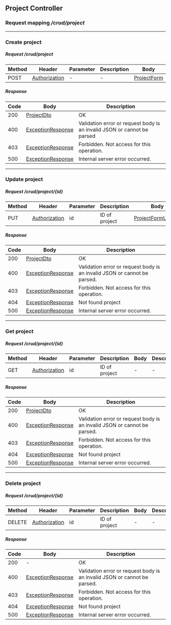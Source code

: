 ## Project Controller

### Request mapping <em>/crud/project</em>

___

### Create project

##### Request /crud/project

Method | Header | Parameter | Description | Body | Description
------------ | -------------  | ------------- | ------------- | ------------- | -------------
POST | [Authorization](../../model/user/AuthenticationUser.md) | - | - | [ProjectForm](../../model/project/ProjectForm.md) | -

##### Response

Code | Body | Description
------------ | ------------- | -------------
200 | [ProjectDto](../../model/project/ProjectDto.md) | OK
400 | [ExceptionResponse](../../model/ExceptionResponse.md) | Validation error or request body is an invalid JSON or cannot be parsed
403 | [ExceptionResponse](../../model/ExceptionResponse.md) | Forbidden. Not access for this operation.
500 | [ExceptionResponse](../../model/ExceptionResponse.md) | Internal server error occurred.

___

### Update project

##### Request /crud/project/{id}

Method | Header | Parameter | Description | Body | Description
------------ | -------------  | ------------- | ------------- | ------------- | -------------
PUT | [Authorization](../../model/user/AuthenticationUser.md) | id | ID of project | [ProjectFormUpdate](../../model/project/ProjectFormUpdate.md) | -

##### Response

Code | Body | Description
------------ | ------------- | -------------
200 | [ProjectDto](../../model/project/ProjectDto.md) | OK
400 | [ExceptionResponse](../../model/ExceptionResponse.md) | Validation error or request body is an invalid JSON or cannot be parsed.
403 | [ExceptionResponse](../../model/ExceptionResponse.md) | Forbidden. Not access for this operation.
404 | [ExceptionResponse](../../model/ExceptionResponse.md) | Not found project
500 | [ExceptionResponse](../../model/ExceptionResponse.md) | Internal server error occurred.

___

### Get project

##### Request /crud/project/{id}

Method | Header | Parameter | Description | Body | Description
------------ | -------------  | ------------- | ------------- | ------------- | -------------
GET | [Authorization](../../model/user/AuthenticationUser.md) | id | ID of project | - | -

##### Response

Code | Body | Description
------------ | ------------- | -------------
200 | [ProjectDto](../../model/project/ProjectDto.md) | OK
400 | [ExceptionResponse](../../model/ExceptionResponse.md) | Validation error or request body is an invalid JSON or cannot be parsed.
403 | [ExceptionResponse](../../model/ExceptionResponse.md) | Forbidden. Not access for this operation.
404 | [ExceptionResponse](../../model/ExceptionResponse.md) | Not found project
500 | [ExceptionResponse](../../model/ExceptionResponse.md) | Internal server error occurred.

___

### Delete project

##### Request /crud/project/{id}

Method | Header | Parameter | Description | Body | Description
------------ | -------------  | ------------- | ------------- | ------------- | -------------
DELETE | [Authorization](../../model/user/AuthenticationUser.md) | id | ID of project | - | -

##### Response

Code | Body | Description
------------ | ------------- | -------------
200 | - | OK
400 | [ExceptionResponse](../../model/ExceptionResponse.md) | Validation error or request body is an invalid JSON or cannot be parsed.
403 | [ExceptionResponse](../../model/ExceptionResponse.md) | Forbidden. Not access for this operation.
404 | [ExceptionResponse](../../model/ExceptionResponse.md) | Not found project
500 | [ExceptionResponse](../../model/ExceptionResponse.md) | Internal server error occurred.